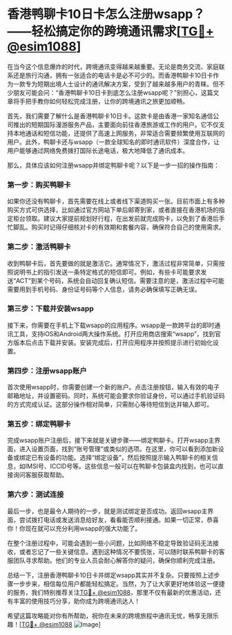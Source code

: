 # 香港鸭聊卡10日卡怎么注册wsapp？——轻松搞定你的跨境通讯需求[[TG💪+ @esim1088](https://t.me/s/esim1088)]

在当今这个信息爆炸的时代，跨境通讯变得越来越重要。无论是商务交流、家庭联系还是旅行沟通，拥有一张适合的电话卡是必不可少的。而香港鸭聊卡10日卡作为一款专为短期出境人士设计的通讯解决方案，受到了越来越多用户的青睐。但不少朋友可能会问：“香港鸭聊卡10日卡到底怎么注册wsapp呢？”别担心，这篇文章将手把手教你如何轻松完成注册，让你的跨境通讯之旅更加顺畅。

首先，我们需要了解什么是香港鸭聊卡10日卡。这款卡是由香港一家知名通信公司推出的短期国际漫游服务产品，主要面向前往香港旅游或工作的用户。它不仅支持本地通话和短信功能，还提供了高速上网服务，非常适合需要频繁使用互联网的用户。此外，鸭聊卡还与wsapp（一款全球知名的即时通讯软件）深度合作，让用户能够通过网络免费拨打国际长途电话，极大地降低了通讯成本。

那么，具体应该如何注册wsapp并绑定鸭聊卡呢？以下是一步一招的操作指南：

### **第一步：购买鸭聊卡**
如果你还没有鸭聊卡，首先需要在线上或者线下渠道购买一张。目前市面上有多种购买方式可供选择，比如通过官方网站下单后邮寄到家，或者直接在香港机场的指定柜台领取。建议大家提前规划好行程，在出发前就完成购卡，以免到了香港后手忙脚乱。购买时记得仔细核对卡的有效期和套餐内容，确保符合自己的使用需求。

### **第二步：激活鸭聊卡**
收到鸭聊卡后，首先要做的就是激活它。通常情况下，激活过程非常简单，只需按照说明书上的指引发送一条特定格式的短信即可。例如，有些卡可能要求发送“ACT”到某个号码，系统会自动回复确认短信。需要注意的是，激活过程中可能需要用到手机号码、身份证号码等个人信息，请务必确保填写正确无误。

### **第三步：下载并安装wsapp**
接下来，你需要在手机上下载wsapp的应用程序。wsapp是一款跨平台的即时通讯工具，支持iOS和Android两大操作系统。打开应用商店搜索“wsapp”，找到官方版本后点击下载并安装。安装完成后，打开应用程序并按照提示进行初始化设置。

### **第四步：注册wsapp账户**
首次使用wsapp时，你需要创建一个新的账户。点击注册按钮，输入有效的电子邮箱地址，并设置密码。同时，系统可能会要求你验证身份，可以通过手机验证码的方式完成认证。这部分操作相对简单，只需耐心等待短信到达并输入即可。

### **第五步：绑定鸭聊卡**
完成wsapp账户注册后，接下来就是关键步骤——绑定鸭聊卡。打开wsapp主界面，进入设置页面，找到“账号管理”或类似的选项。在这里，你可以看到添加新设备或绑定已有设备的功能。选择“绑定设备”，然后按照提示输入鸭聊卡的相关信息，如IMSI号、ICCID号等。这些信息一般可以在鸭聊卡包装盒内找到，也可以直接询问客服获取帮助。

### **第六步：测试连接**
最后一步，也是最令人期待的一步，就是测试绑定是否成功。返回wsapp主界面，尝试拨打电话或发送消息给好友，看看能否顺利接通。如果一切正常，恭喜你！你现在就可以充分利用wsapp的强大功能了。

在整个注册过程中，可能会遇到一些小问题，比如网络不稳定导致验证码无法接收，或者忘记了一些关键信息。遇到这种情况不要慌张，可以随时联系鸭聊卡的客服团队寻求帮助。他们的专业人员会耐心解答你的疑问，确保你顺利完成注册。

总结一下，注册香港鸭聊卡10日卡并绑定wsapp其实并不复杂。只要按照上述步骤一步步来，相信每位用户都能轻松搞定。当然，为了让大家更好地体验这一便捷的服务，我们特别推荐关注[TG💪+ @esim1088](https://t.me/s/esim1088)，那里不仅有最新的优惠活动，还有丰富的使用技巧分享，助你成为跨境通讯达人！

希望这篇攻略能对你有所帮助，祝你在未来的跨境旅程中通讯无忧，畅享无限乐趣！[[TG💪+ @esim1088](https://t.me/s/esim1088) ![Image](https://i.postimg.cc/4NQfJmqS/Snipaste-2025-05-13-00-14-12.png)]